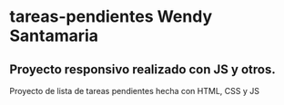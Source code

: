#  tareas-pendientes Wendy Santamaria
## Proyecto responsivo realizado con JS y otros.
Proyecto de lista de tareas pendientes hecha con HTML, CSS y JS
